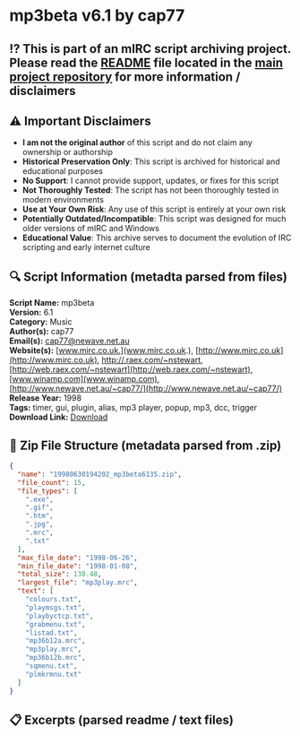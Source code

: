 # mp3beta v6.1 by cap77

## ⁉️ This is part of an mIRC script archiving project. Please read the [README](https://github.com/sorzkode/mirc_scripts_archive/blob/main/README.md) file located in the [main project repository](https://github.com/sorzkode/mirc_scripts_archive) for more information / disclaimers  

## ⚠️ Important Disclaimers

- **I am not the original author** of this script and do not claim any ownership or authorship
- **Historical Preservation Only**: This script is archived for historical and educational purposes
- **No Support**: I cannot provide support, updates, or fixes for this script
- **Not Thoroughly Tested**: The script has not been thoroughly tested in modern environments
- **Use at Your Own Risk**: Any use of this script is entirely at your own risk
- **Potentially Outdated/Incompatible**: This script was designed for much older versions of mIRC and Windows
- **Educational Value**: This archive serves to document the evolution of IRC scripting and early internet culture

## 🔍 Script Information (metadta parsed from files)

**Script Name:** mp3beta  
**Version:** 6.1  
**Category:** Music  
**Author(s):** cap77  
**Email(s):** <cap77@newave.net.au>  
**Website(s):** [www.mirc.co.uk.](www.mirc.co.uk.), [http://www.mirc.co.uk](http://www.mirc.co.uk), [http://.raex.com/~nstewart](http://.raex.com/~nstewart), [http://web.raex.com/~nstewart](http://web.raex.com/~nstewart), [www.winamp.com](www.winamp.com), [http://www.newave.net.au/~cap77/](http://www.newave.net.au/~cap77/)  
**Release Year:** 1998  
**Tags:** timer, gui, plugin, alias, mp3 player, popup, mp3, dcc, trigger  
**Download Link:** [Download](https://github.com/sorzkode/mirc_scripts_archive/raw/main/hawkee.com/19980630194202_mp3beta6135/19980630194202_mp3beta6135.zip)  

## 📂 Zip File Structure (metadata parsed from .zip)

```json
{
  "name": "19980630194202_mp3beta6135.zip",
  "file_count": 15,
  "file_types": [
    ".exe",
    ".gif",
    ".htm",
    ".jpg",
    ".mrc",
    ".txt"
  ],
  "max_file_date": "1998-06-26",
  "min_file_date": "1998-01-08",
  "total_size": 138.48,
  "largest_file": "mp3play.mrc",
  "text": [
    "colours.txt",
    "playmsgs.txt",
    "playbyctcp.txt",
    "grabmenu.txt",
    "listad.txt",
    "mp36b12a.mrc",
    "mp3play.mrc",
    "mp36b12b.mrc",
    "sqmenu.txt",
    "plmkrmnu.txt"
  ]
}
```

## 📋 Excerpts (parsed readme / text files)


